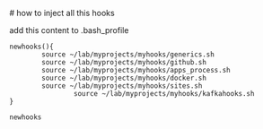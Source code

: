 # how to inject all this hooks

add this content to .bash_profile

```shell
newhooks(){
		source ~/lab/myprojects/myhooks/generics.sh
		source ~/lab/myprojects/myhooks/github.sh
		source ~/lab/myprojects/myhooks/apps_process.sh
		source ~/lab/myprojects/myhooks/docker.sh
		source ~/lab/myprojects/myhooks/sites.sh
                source ~/lab/myprojects/myhooks/kafkahooks.sh
}

newhooks
```